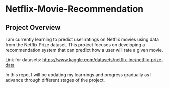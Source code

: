 # Netflix-Movie-Recommendation
## Project Overview
I am currently learning to predict user ratings on Netflix movies using data from the Netflix Prize dataset. This project focuses on developing a recommendation system that can predict how a user will rate a given movie.

Link for datasets: https://www.kaggle.com/datasets/netflix-inc/netflix-prize-data

In this repo, I will be updating my learnings and progress gradually as I advance through different stages of the project.